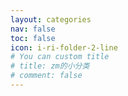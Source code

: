 ```yaml
---
layout: categories
nav: false
toc: false
icon: i-ri-folder-2-line
# You can custom title
# title: zm的小分类
# comment: false
---
```

